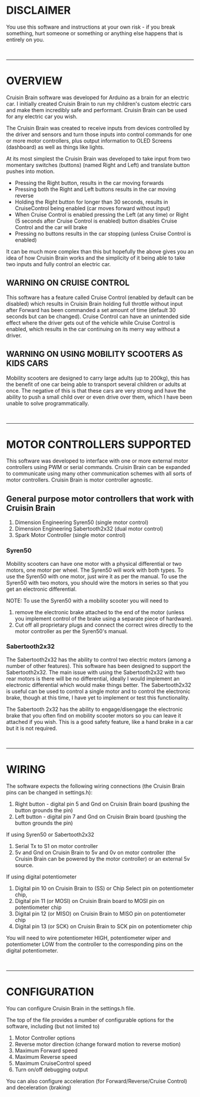 # DISCLAIMER

You use this software and instructions at your own risk - if you break something, hurt someone or something or anything else happens
that is entirely on you.

<br>

-------------------------------------------------------------------------------------------------------
# OVERVIEW

Cruisin Brain software was developed for Arduino as a brain for an electric car. I initially created Cruisin Brain to run my children's custom electric cars and make them incredibly safe and performant. Cruisin Brain can be used for any electric car you wish.

The Cruisin Brain was created to receive inputs from devices controlled by the driver and sensors and turn those inputs into control commands for one or more motor controllers, plus output information to OLED Screens (dashboard) as well as things like lights.

At its most simplest the Cruisin Brain was developed to take input from two momentary switches (buttons) (named Right and Left) and translate button pushes into motion.

- Pressing the Right button, results in the car moving forwards
- Pressing both the Right and Left buttons results in the car moving reverse
- Holding the Right button for longer than 30 seconds, results in CruiseControl being enabled (car moves forward without input)
- When Cruise Control is enabled pressing the Left (at any time) or Right (5 seconds after Cruise Control is enabled) button disables Cruise Control and the car will brake
- Pressing no buttons results in the car stopping (unless Cruise Control is enabled)

It can be much more complex than this but hopefully the above gives you an idea of how Cruisin Brain works and the simplicity of it being able to take two inputs and fully control an electric car.

## WARNING ON CRUISE CONTROL
This software has a feature called Cruise Control (enabled by default can be disabled) which results in Cruisin Brain holding full throttle without input after Forward has been commanded a set amount of time (default 30 seconds but can be changed). Cruise Control can have an unintended side effect where the driver gets out of the vehicle while Cruise Control is enabled, which results in the car continuing on its merry way without a driver.

## WARNING ON USING MOBILITY SCOOTERS AS KIDS CARS
Mobility scooters are designed to carry large adults (up to 200kg), this has the benefit of one car being able to transport several children or adults at once. The negative of this is that these cars are very strong and have the ability to push a small child over or even drive over them, which I have been unable to solve programmatically. 

<br>

-------------------------------------------------------------------------------------------------------

# MOTOR CONTROLLERS SUPPORTED

This software was developed to interface with one or more external motor controllers using PWM or serial commands. Cruisin Brain can be expanded to communicate using many other communication schemes with all sorts of motor controllers. Cruisin Brain is motor controller agnostic.

## General purpose motor controllers that work with Cruisin Brain

1. Dimension Engineering Syren50 (single motor control)
2. Dimension Engineering Sabertooth2x32 (dual motor control)
3. Spark Motor Controller (single motor control)

### Syren50

Mobility scooters can have one motor with a physical differential or two motors, one motor per wheel. The Syren50 will work with both types. To use the Syren50 with one motor, just wire it as per the manual. To use the Syren50 with two motors, you should wire the motors in series so that you get an electronic differential.

NOTE: To use the Syren50 with a mobility scooter you will need to
1. remove the electronic brake attached to the end of the motor (unless you implement control of the brake using a separate piece of hardware). 
2. Cut off all proprietary plugs and connect the correct wires directly to the motor controller as per the Syren50's manual.

### Sabertooth2x32

The Sabertooth2x32 has the ability to control two electric motors (among a number of other features). This software has been designed to support the Sabertooth2x32. The main issue with using the Sabertooth2x32 with two rear motors is there will be no differential, ideally I would implement an electronic differential which would make things better. The Sabertooth2x32 is useful can be used to control a single motor and to control the electronic brake, though at this time, I have yet to implement or test this functionality.

The Sabertooth 2x32 has the ability to engage/disengage the electronic brake that you often find on mobility scooter motors so you can leave it attached if you wish. This is a good safety feature, like a hand brake in a car but it is not required.

<br>

-------------------------------------------------------------------------------------------------------

# WIRING

The software expects the following wiring connections (the Cruisin Brain pins can be changed in settings.h):

1. Right button - digital pin 5 and Gnd on Cruisin Brain board (pushing the button grounds the pin)
2. Left button - digital pin 7 and Gnd on Cruisin Brain board (pushing the button grounds the pin)

If using Syren50 or Sabertooth2x32

1. Serial Tx to S1 on motor controller
2. 5v and Gnd on Cruisin Brain to 5v and 0v on motor controller (the Cruisin Brain can be powered by the motor controller) or an external 5v source.

If using digital potentiometer
1. Digital pin 10 on Cruisin Brain to (SS) or Chip Select pin on potentiometer chip,
2. Digital pin 11 (or MOSI) on Cruisin Brain board to MOSI pin on potentiometer chip
3. Digital pin 12 (or MISO) on Cruisin Brain to MISO pin on potentiometer chip
4. Digital pin 13 (or SCK) on  Cruisin Brain to SCK pin on potentiometer chip

You will need to wire potentiometer HIGH, potentiometer wiper and potentiometer LOW from the controller to
the corresponding pins on the digital potentiometer.

<br>

-------------------------------------------------------------------------------------------------------

# CONFIGURATION

You can configure Cruisin Brain in the settings.h file.

The top of the file provides a number of configurable options for the software, including (but not limited to)

1. Motor Controller options
2. Reverse motor direction (change forward motion to reverse motion)
3. Maximum Forward speed
4. Maximum Reverse speed
5. Maximum CruiseControl speed
6. Turn on/off debugging output

You can also configure acceleration (for Forward/Reverse/Cruise Control) and deceleration (braking)

<br>
